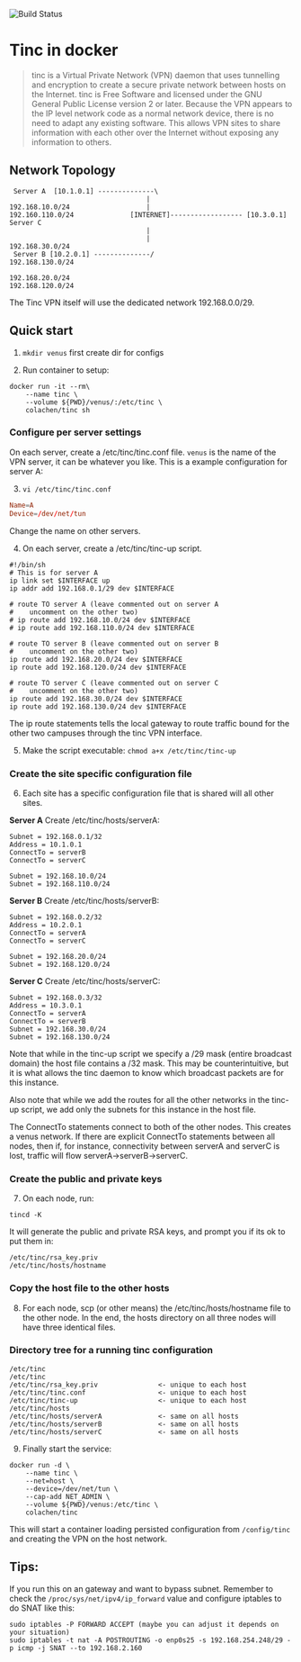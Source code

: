 ![Build Status](https://github.com/colachg/tinc/workflows/build-image/badge.svg)

# Tinc in docker

> tinc is a Virtual Private Network (VPN) daemon that uses tunnelling and encryption to create a secure private network between hosts on the Internet. tinc is Free Software and licensed under the GNU General Public License version 2 or later. Because the VPN appears to the IP level network code as a normal network device, there is no need to adapt any existing software. This allows VPN sites to share information with each other over the Internet without exposing any information to others.

## Network Topology

```
 Server A  [10.1.0.1] --------------\
                                  |
192.168.10.0/24                   |
192.160.110.0/24              [INTERNET]------------------ [10.3.0.1] Server C
                                  |
                                  |                            192.168.30.0/24
 Server B [10.2.0.1] --------------/                           192.168.130.0/24

192.168.20.0/24
192.168.120.0/24
```

The Tinc VPN itself will use the dedicated network 192.168.0.0/29.

## Quick start

1. `mkdir venus` first create dir for configs

2. Run container to setup:

```shell
docker run -it --rm\
    --name tinc \
    --volume ${PWD}/venus/:/etc/tinc \
    colachen/tinc sh
```

### Configure per server settings

On each server, create a /etc/tinc/tinc.conf file. `venus` is the name of the VPN server, it can be whatever you like. This is a example configuration for server A:

3. `vi /etc/tinc/tinc.conf`

```tinc.conf
Name=A
Device=/dev/net/tun
```

Change the name on other servers.

4. On each server, create a /etc/tinc/tinc-up script.

```
#!/bin/sh
# This is for server A
ip link set $INTERFACE up
ip addr add 192.168.0.1/29 dev $INTERFACE

# route TO server A (leave commented out on server A
#    uncomment on the other two)
# ip route add 192.168.10.0/24 dev $INTERFACE
# ip route add 192.168.110.0/24 dev $INTERFACE

# route TO server B (leave commented out on server B
#    uncomment on the other two)
ip route add 192.168.20.0/24 dev $INTERFACE
ip route add 192.168.120.0/24 dev $INTERFACE

# route TO server C (leave commented out on server C
#    uncomment on the other two)
ip route add 192.168.30.0/24 dev $INTERFACE
ip route add 192.168.130.0/24 dev $INTERFACE
```

The ip route statements tells the local gateway to route traffic bound for the other two campuses through the tinc VPN interface.

5. Make the script executable:
   `chmod a+x /etc/tinc/tinc-up`

### Create the site specific configuration file

6. Each site has a specific configuration file that is shared will all other sites.

**Server A**
Create /etc/tinc/hosts/serverA:

```
Subnet = 192.168.0.1/32
Address = 10.1.0.1
ConnectTo = serverB
ConnectTo = serverC

Subnet = 192.168.10.0/24
Subnet = 192.168.110.0/24
```

**Server B**
Create /etc/tinc/hosts/serverB:

```
Subnet = 192.168.0.2/32
Address = 10.2.0.1
ConnectTo = serverA
ConnectTo = serverC

Subnet = 192.168.20.0/24
Subnet = 192.168.120.0/24
```

**Server C**
Create /etc/tinc/hosts/serverC:

```
Subnet = 192.168.0.3/32
Address = 10.3.0.1
ConnectTo = serverA
ConnectTo = serverB
Subnet = 192.168.30.0/24
Subnet = 192.168.130.0/24
```

Note that while in the tinc-up script we specify a /29 mask (entire broadcast domain) the host file contains a /32 mask. This may be counterintuitive, but it is what allows the tinc daemon to know which broadcast packets are for this instance.

Also note that while we add the routes for all the other networks in the tinc-up script, we add only the subnets for this instance in the host file.

The ConnectTo statements connect to both of the other nodes. This creates a venus network. If there are explicit ConnectTo statements between all nodes, then if, for instance, connectivity between serverA and serverC is lost, traffic will flow serverA->serverB->serverC.

### Create the public and private keys

7. On each node, run:

`tincd -K`

It will generate the public and private RSA keys, and prompt you if its ok to put them in:

```
/etc/tinc/rsa_key.priv
/etc/tinc/hosts/hostname

```

### Copy the host file to the other hosts

8. For each node, scp (or other means) the /etc/tinc/hosts/hostname file to the other node. In the end, the hosts directory on all three nodes will have three identical files.

### Directory tree for a running tinc configuration

```
/etc/tinc
/etc/tinc
/etc/tinc/rsa_key.priv               <- unique to each host
/etc/tinc/tinc.conf                  <- unique to each host
/etc/tinc/tinc-up                    <- unique to each host
/etc/tinc/hosts
/etc/tinc/hosts/serverA              <- same on all hosts
/etc/tinc/hosts/serverB              <- same on all hosts
/etc/tinc/hosts/serverC              <- same on all hosts
```

9. Finally start the service:

```shell
docker run -d \
    --name tinc \
    --net=host \
    --device=/dev/net/tun \
    --cap-add NET_ADMIN \
    --volume ${PWD}/venus:/etc/tinc \
    colachen/tinc
```

This will start a container loading persisted configuration from `/config/tinc` and creating the VPN on the host network.

## Tips:

If you run this on an gateway and want to bypass subnet. Remember to check the `/proc/sys/net/ipv4/ip_forward` value and configure iptables to do SNAT like this:

```shell
sudo iptables -P FORWARD ACCEPT (maybe you can adjust it depends on your situation)
sudo iptables -t nat -A POSTROUTING -o enp0s25 -s 192.168.254.248/29 -p icmp -j SNAT --to 192.168.2.160
```
